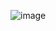 <!--
**kendrahavens/kendrahavens** is a ✨ _special_ ✨ repository because its `README.md` (this file) appears on your GitHub profile.
-->
![image](https://media.giphy.com/media/zukJShPCxs7pC/giphy.gif)
